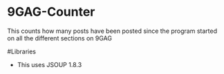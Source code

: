 # 9GAG-Counter
This counts how many posts have been posted since the program started on all the different sections on 9GAG

#Libraries
- This uses JSOUP 1.8.3
